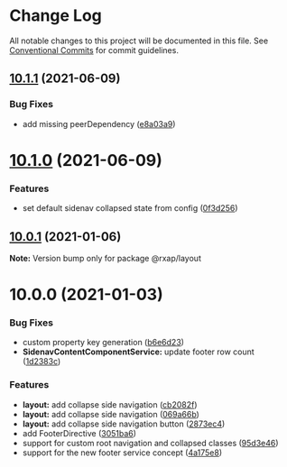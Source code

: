 # Change Log

All notable changes to this project will be documented in this file.
See [Conventional Commits](https://conventionalcommits.org) for commit guidelines.

## [10.1.1](https://gitlab.com/rxap/packages/compare/@rxap/layout@10.1.0...@rxap/layout@10.1.1) (2021-06-09)


### Bug Fixes

* add missing peerDependency ([e8a03a9](https://gitlab.com/rxap/packages/commit/e8a03a99eb62a9a030e83f9e2fb92597d71879e0))





# [10.1.0](https://gitlab.com/rxap/packages/compare/@rxap/layout@10.0.1...@rxap/layout@10.1.0) (2021-06-09)


### Features

* set default sidenav collapsed state from config ([0f3d256](https://gitlab.com/rxap/packages/commit/0f3d256e17c90d027ab3157a40d7e471e4a8b498))





## [10.0.1](https://gitlab.com/rxap/packages/compare/@rxap/layout@10.0.0...@rxap/layout@10.0.1) (2021-01-06)

**Note:** Version bump only for package @rxap/layout





# 10.0.0 (2021-01-03)


### Bug Fixes

* custom property key generation ([b6e6d23](https://gitlab.com/rxap/packages/commit/b6e6d23215f0b35e0de2d35003b186a3d435b8e4))
* **SidenavContentComponentService:** update footer row count ([1d2383c](https://gitlab.com/rxap/packages/commit/1d2383c44ac3d9148a54ff21a2e8da108124540c))


### Features

* **layout:** add collapse side navigation ([cb2082f](https://gitlab.com/rxap/packages/commit/cb2082fd44cc4a343cd09149609cb3bc0b13ab52))
* **layout:** add collapse side navigation ([069a66b](https://gitlab.com/rxap/packages/commit/069a66b0929e1198224552197e597c5abca0c072))
* **layout:** add collapse side navigation button ([2873ec4](https://gitlab.com/rxap/packages/commit/2873ec402ead3f360282adf8d07b197dbf5733da))
* add FooterDirective ([3051ba6](https://gitlab.com/rxap/packages/commit/3051ba6bc60d92e58909b099b9fdbf4170d569c0))
* support for custom root navigation and collapsed classes ([95d3e46](https://gitlab.com/rxap/packages/commit/95d3e46890ae453bb1068716239dc19d71387717))
* support for the new footer service concept ([4a175e8](https://gitlab.com/rxap/packages/commit/4a175e885b43a1cb2ac4ac96d05c351bf5307337))
